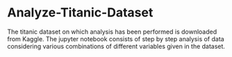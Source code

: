 # Analyze-Titanic-Dataset

The titanic dataset on which analysis has been performed is downloaded from Kaggle. The jupyter notebook consists of step by step analysis of data considering various combinations of different variables given in the dataset.
